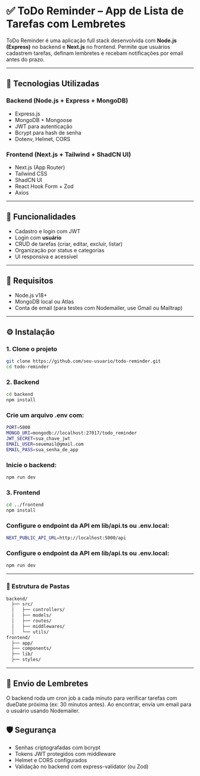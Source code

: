 # ✅ ToDo Reminder – App de Lista de Tarefas com Lembretes

ToDo Reminder é uma aplicação full stack desenvolvida com **Node.js (Express)** no backend e **Next.js** no frontend. Permite que usuários cadastrem tarefas, definam lembretes e recebam notificações por email antes do prazo.

---

## 🚀 Tecnologias Utilizadas

### Backend (Node.js + Express + MongoDB)
- Express.js
- MongoDB + Mongoose
- JWT para autenticação
- Bcrypt para hash de senha
- Dotenv, Helmet, CORS

### Frontend (Next.js + Tailwind + ShadCN UI)
- Next.js (App Router)
- Tailwind CSS
- ShadCN UI
- React Hook Form + Zod
- Axios

---

## 🔐 Funcionalidades

- Cadastro e login com JWT  
- Login com **usuário**  
- CRUD de tarefas (criar, editar, excluir, listar)  
- Organização por status e categorias 
- UI responsiva e acessível  

---

## 🧪 Requisitos

- Node.js v18+  
- MongoDB local ou Atlas  
- Conta de email (para testes com Nodemailer, use Gmail ou Mailtrap)

---

## ⚙️ Instalação

### 1. Clone o projeto
```bash
git clone https://github.com/seu-usuario/todo-reminder.git
cd todo-reminder
```

### 2. Backend
```bash
cd backend
npm install
```

### Crie um arquivo .env com:
```bash
PORT=5000
MONGO_URI=mongodb://localhost:27017/todo_reminder
JWT_SECRET=sua_chave_jwt
EMAIL_USER=seuemail@gmail.com
EMAIL_PASS=sua_senha_de_app
```

### Inicie o backend:
```bash
npm run dev
```

### 3. Frontend
```bash
cd ../frontend
npm install
```

### Configure o endpoint da API em lib/api.ts ou .env.local:
```bash
NEXT_PUBLIC_API_URL=http://localhost:5000/api
```

### Configure o endpoint da API em lib/api.ts ou .env.local:
```bash
npm run dev
```

---

### 🧠 Estrutura de Pastas
```bash
backend/
  ├── src/
  │   ├── controllers/
  │   ├── models/
  │   ├── routes/
  │   ├── middlewares/
  │   └── utils/
frontend/
  ├── app/
  ├── components/
  ├── lib/
  ├── styles/
```

---

## 📧 Envio de Lembretes
O backend roda um cron job a cada minuto para verificar tarefas com dueDate próxima (ex: 30 minutos antes). Ao encontrar, envia um email para o usuário usando Nodemailer.

## 🛡️ Segurança
 - Senhas criptografadas com bcrypt
 - Tokens JWT protegidos com middleware
 - Helmet e CORS configurados
 - Validação no backend com express-validator (ou Zod)
